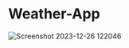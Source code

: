 # Weather-App
![Screenshot 2023-12-26 122046](https://github.com/jerinpious/Weather-App/assets/122996574/5b11b4c4-1b35-4e5b-9325-63f234612914)
